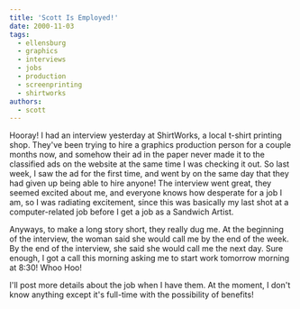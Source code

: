 ```yaml
---
title: 'Scott Is Employed!'
date: 2000-11-03
tags:
  - ellensburg
  - graphics
  - interviews
  - jobs
  - production
  - screenprinting
  - shirtworks
authors:
  - scott
---
```


Hooray! I had an interview yesterday at ShirtWorks, a local t-shirt printing shop. They've been trying to hire a graphics production person for a couple months now, and somehow their ad in the paper never made it to the classified ads on the website at the same time I was checking it out. So last week, I saw the ad for the first time, and went by on the same day that they had given up being able to hire anyone! The interview went great, they seemed excited about me, and everyone knows how desperate for a job I am, so I was radiating excitement, since this was basically my last shot at a computer-related job before I get a job as a Sandwich Artist.

Anyways, to make a long story short, they really dug me. At the beginning of the interview, the woman said she would call me by the end of the week. By the end of the interview, she said she would call me the next day. Sure enough, I got a call this morning asking me to start work tomorrow morning at 8:30! Whoo Hoo!

I'll post more details about the job when I have them. At the moment, I don't know anything except it's full-time with the possibility of benefits!
